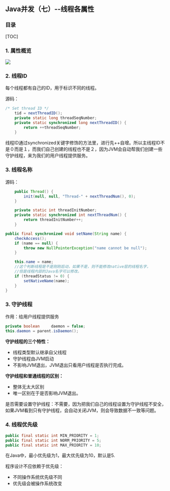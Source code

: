 ## Java并发（七）--线程各属性

### 目录

[TOC]

### 1. 属性概览

![](https://img-blog.csdnimg.cn/20200402100149361.png?x-oss-process=image/watermark,type_ZmFuZ3poZW5naGVpdGk,shadow_10,text_aHR0cHM6Ly9ibG9nLmNzZG4ubmV0L3FxXzQwMDg5OTA3,size_16,color_FFFFFF,t_70)

### 2. 线程ID

每个线程都有自己的ID，用于标识不同的线程。

源码：

```java
/* Set thread ID */
    tid = nextThreadID();
	private static long threadSeqNumber;
    private static synchronized long nextThreadID() {
        return ++threadSeqNumber;
    }
```

线程ID通过synchronized关键字修饰的方法里，进行先++自增。所以主线程ID不是０而是１，而我们自己创建的线程也不是２，因为JVM会自动帮我们创建一些守护线程，来为我们的用户线程提供服务。

### 3. 线程名称

源码：

```java
	public Thread() {
        init(null, null, "Thread-" + nextThreadNum(), 0);
    }

	private static int threadInitNumber;
    private static synchronized int nextThreadNum() {
        return threadInitNumber++;
    }
```



```java
public final synchronized void setName(String name) {
    checkAccess();
    if (name == null) {
        throw new NullPointerException("name cannot be null");
    }

    this.name = name;
    //这个判断线程是不是刚刚启动，如果不是，则不能修改native层的线程名字，
    //但是线程内部的Java名字可以修改。
    if (threadStatus != 0) {
        setNativeName(name);
    }
}
```

### 3. 守护线程

作用：给用户线程提供服务

```java
private boolean     daemon = false;
this.daemon = parent.isDaemon();
```

**守护线程的三个特性：**

+ 线程类型默认继承自父线程
+ 守护线程由JVM启动
+ 不影响JVM退出，JVM退出只看用户线程是否执行完成。

**守护线程和普通线程的区别：**

+ 整体无太大区别
+ 唯一区别在于是否影响JVM退出。

是否需要设置守护线程：不需要，因为把我们自己的线程设置为守护线程不安全，如果JVM看到只有守护线程，会自动关闭JVM，则会导致数据不一致等问题。

### 4. 线程优先级

```java
public final static int MIN_PRIORITY = 1;
public final static int NORM_PRIORITY = 5;
public final static int MAX_PRIORITY = 10;
```

在Java中，最小优先级为1，最大优先级为10，默认是5.

程序设计不应依赖于优先级：

+ 不同操作系统优先级不同
+ 优先级会被操作系统改变

